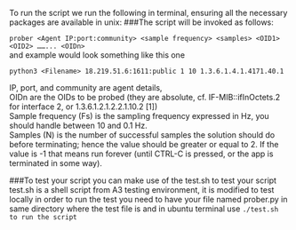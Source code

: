 
To run the script we run the following in terminal, ensuring all the necessary packages are available 
in unix: 
###The script will be invoked as follows:  

``` prober <Agent IP:port:community> <sample frequency> <samples> <OID1> <OID2> ……... <OIDn> ```   
and example would look something like this one

``` python3 <Filename> 18.219.51.6:1611:public 1 10 1.3.6.1.4.1.4171.40.1 ```

IP, port, and community are agent details,  
OIDn are the OIDs to be probed (they are absolute, cf. IF-MIB::ifInOctets.2 for interface 2, or 1.3.6.1.2.1.2.2.1.10.2 [1])   
Sample frequency (Fs) is the sampling frequency expressed in Hz, you should handle between 10 and 0.1 Hz.  
Samples (N) is the number of successful samples the solution should do before terminating; hence the value should be greater or equal to 2. If the value is -1 that means run forever (until CTRL-C is pressed, or the app is terminated in some way).  

###To test your script you can make use of the test.sh to test your script 
test.sh is a shell script from A3 testing environment, it is modified to test locally in order to run the test you need to have your file named prober.py in same directory where the test file is and in ubuntu terminal use 
``` ./test.sh to run the script ``` 

